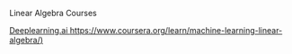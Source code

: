 Linear Algebra Courses

[Deeplearning.ai https://www.coursera.org/learn/machine-learning-linear-algebra/)](https://www.coursera.org/learn/machine-learning-linear-algebra/)


